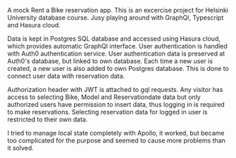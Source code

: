 A mock Rent a Bike reservation app. This is an excercise project for Helsinki University database course. Jusy playing around with GraphQl, Typescript and Hasura cloud. 

Data is kept in Postgres SQL database and accessed using Hasura cloud, which provides automatic GraphQl interface. User authentication is handled with Auth0 authentication service. User authentication data is preserved at Auth0's database, but linked to own database. Each time a new user is created, a new user is also added to own Postgres database. This is done to connect user data with reservation data.

Authorization header with JWT is attached to gql requests. Any visitor has access to selecting Bike, Model and Reservationdate data but only authorized users have permission to insert data, thus logging in is required to make reservations. Selecting reservation data for logged in user is restricted to their own data.

I tried to manage local state completely with Apollo, it worked, but became too complicated for the purpose and seemed to cause more problems than it solved.